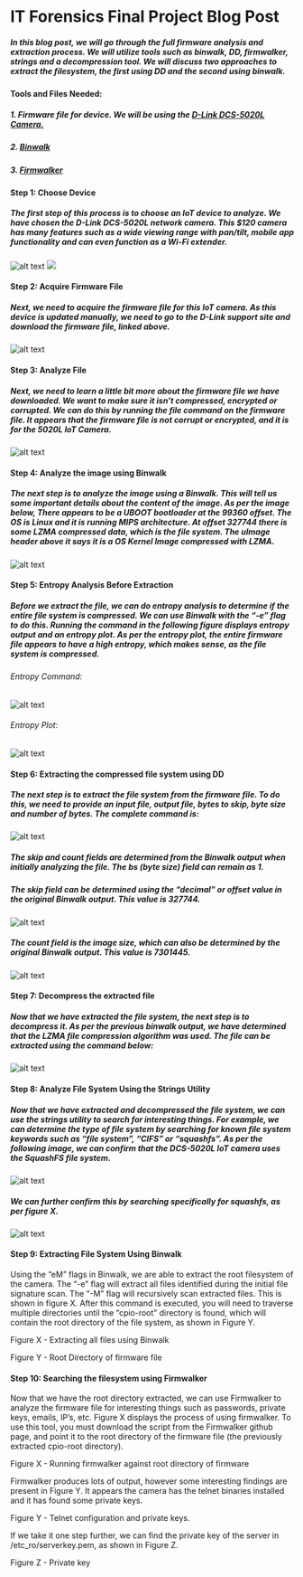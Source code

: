 # IT Forensics Final Project Blog Post 

##### In this blog post, we will go through the full firmware analysis and extraction process. We will utilize tools such as binwalk, DD, firmwalker, strings and a decompression tool. We will discuss two approaches to extract the filesystem, the first using DD and the second using binwalk. 

#### Tools and Files Needed:
##### 1. Firmware file for device. We will be using the [D-Link DCS-5020L Camera.](https://support.dlink.ca/ProductInfo.aspx?m=DCS-5020L)
##### 2. [Binwalk](https://github.com/ReFirmLabs/binwalk)
##### 3. [Firmwalker](https://github.com/craigz28/firmwalker)

#### Step 1: Choose Device
##### The first step of this process is to choose an IoT device to analyze. We have chosen the D-Link DCS-5020L network camera. This $120 camera has many features such as a wide viewing range with pan/tilt, mobile app functionality and can even function as a Wi-Fi extender. 

![alt text](https://github.com/OmarMinawi3/Firmware-Analysis/blob/master/image17.png)
<img src="image17.png">



#### Step 2: Acquire Firmware File
##### Next, we need to acquire the firmware file for this IoT camera. As this device is updated manually, we need to go to the D-Link support site and download the firmware file, linked above. 

![alt text](https://github.com/OmarMinawi3/Firmware-Analysis/blob/master/image3.png)

#### Step 3: Analyze File
##### Next, we need to learn a little bit more about the firmware file we have downloaded. We want to make sure it isn’t compressed, encrypted or corrupted. We can do this by running the file command on the firmware file. It appears that the firmware file is not corrupt or encrypted, and it is for the 5020L IoT Camera. 

![alt text](https://github.com/OmarMinawi3/Firmware-Analysis/blob/master/image9.png)

#### Step 4: Analyze the image using Binwalk
##### The next step is to analyze the image using a Binwalk. This will tell us some important details about the content of the image. As per the image below, There appears to be a UBOOT bootloader at the 99360 offset. The OS is Linux and it is running MIPS architecture. At offset 327744 there is some LZMA compressed data, which is the file system. The uImage header above it says it is a OS Kernel Image compressed with LZMA. 

![alt text](https://github.com/OmarMinawi3/Firmware-Analysis/blob/master/image16.png)

#### Step 5: Entropy Analysis Before Extraction
##### Before we extract the file, we can do entropy analysis to determine if the entire file system is compressed. We can use Binwalk with the “-e” flag to do this. Running the command in the following figure displays entropy output and an entropy plot. As per the entropy plot, the entire firmware file appears to have a high entropy, which makes sense, as the file system is compressed. 

###### Entropy Command:
![alt text](https://github.com/OmarMinawi3/Firmware-Analysis/blob/master/image6.png)

###### Entropy Plot: 
![alt text](https://github.com/OmarMinawi3/Firmware-Analysis/blob/master/image14.png)

#### Step 6: Extracting the compressed file system using DD
##### The next step is to extract the file system from the firmware file. To do this, we need to provide an input file, output file, bytes to skip, byte size and number of bytes. The complete command is:
![alt text](https://github.com/OmarMinawi3/Firmware-Analysis/blob/master/image11.png)


##### The *skip* and *count* fields are determined from the Binwalk output when initially analyzing the file. The *bs* (byte size) field can remain as 1. 


##### The *skip* field can be determined using the “decimal” or offset value in the original Binwalk output. This value is 327744. 
![alt text](https://github.com/OmarMinawi3/Firmware-Analysis/blob/master/image13.png)

##### The *count* field is the image size, which can also be determined by the original Binwalk output. This value is 7301445. 
![alt text](https://github.com/OmarMinawi3/Firmware-Analysis/blob/master/image4.png)


#### Step 7: Decompress the extracted file
##### Now that we have extracted the file system, the next step is to decompress it. As per the previous binwalk output, we have determined that the LZMA file compression algorithm was used. The file can be extracted using the command below:

![alt text](https://github.com/OmarMinawi3/Firmware-Analysis/blob/master/image12.png)


#### Step 8: Analyze File System Using the Strings Utility
##### Now that we have extracted and decompressed the file system, we can use the strings utility to search for interesting things. For example, we can determine the type of file system by searching for known file system keywords such as “file system”, “CIFS” or “squashfs”. As per the following image, we can confirm that the DCS-5020L IoT camera uses the SquashFS file system. 
![alt text](https://github.com/OmarMinawi3/Firmware-Analysis/blob/master/image8.png)



##### We can further confirm this by searching specifically for squashfs, as per figure X. 
![alt text](https://github.com/OmarMinawi3/Firmware-Analysis/blob/master/image1.png)


#### Step 9: Extracting File System Using Binwalk
Using the “eM” flags in Binwalk, we are able to extract the root filesystem of the camera. The “-e” flag will extract all files identified during the initial file signature scan. The “-M” flag will recursively scan extracted files. This is shown in figure X. After this command is executed, you will need to traverse multiple directories until the “cpio-root” directory is found, which will contain the root directory of the file system, as shown in Figure Y. 


Figure X - Extracting all files using Binwalk



Figure Y - Root Directory of firmware file



#### Step 10: Searching the filesystem using Firmwalker
Now that we have the root directory extracted, we can use Firmwalker to analyze the firmware file for interesting things such as passwords, private keys, emails, IP’s, etc. Figure X displays the process of using firmwalker. To use this tool, you must download the script from the Firmwalker github page, and point it to the root directory of the firmware file (the previously extracted cpio-root directory). 


Figure X - Running firmwalker against root directory of firmware

Firmwalker produces lots of output, however some interesting findings are present in Figure Y. It appears the camera has the telnet binaries installed and it has found some private keys. 

Figure Y - Telnet configuration and private keys. 

If we take it one step further, we can find the private key of the server in /etc_ro/serverkey.pem, as shown in Figure Z. 


Figure Z - Private key
